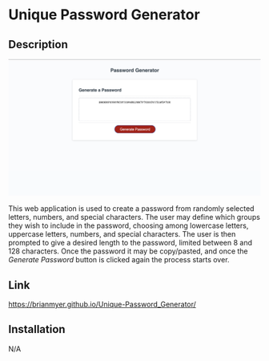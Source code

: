 # Unique Password Generator

## Description

![Alt text](<Develop/Screenshot 2023-07-25 at 3.19.44 PM.png>)

This web application is used to create a password from randomly selected letters, numbers, and special characters. The user may define which groups they wish to include in the password, choosing among lowercase letters, uppercase letters, numbers, and special characters. The user is then prompted to give a desired length to the password, limited between 8 and 128 characters. Once the password it may be copy/pasted, and once the *Generate Password* button is clicked again the process starts over.

## Link

https://brianmyer.github.io/Unique-Password_Generator/

## Installation

N/A


